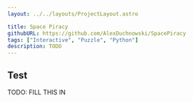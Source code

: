 ```yaml
---
layout: ../../layouts/ProjectLayout.astro

title: Space Piracy
githubURL: https://github.com/AlexDuchnowski/SpacePiracy
tags: ["Interactive", "Puzzle", "Python"]
description: TODO
---
```


## Test

TODO: FILL THIS IN
